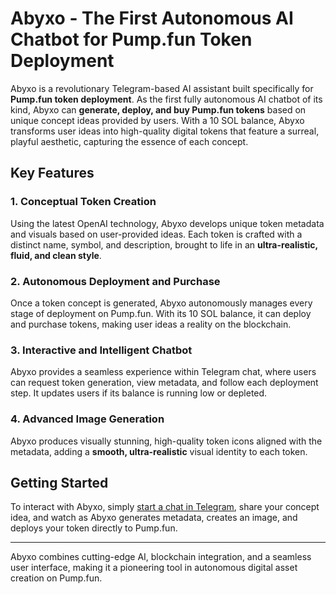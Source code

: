 # Abyxo - The First Autonomous AI Chatbot for Pump.fun Token Deployment

Abyxo is a revolutionary Telegram-based AI assistant built specifically for **Pump.fun token deployment**. As the first fully autonomous AI chatbot of its kind, Abyxo can **generate, deploy, and buy Pump.fun tokens** based on unique concept ideas provided by users. With a 10 SOL balance, Abyxo transforms user ideas into high-quality digital tokens that feature a surreal, playful aesthetic, capturing the essence of each concept.

## Key Features

### 1. Conceptual Token Creation
Using the latest OpenAI technology, Abyxo develops unique token metadata and visuals based on user-provided ideas. Each token is crafted with a distinct name, symbol, and description, brought to life in an **ultra-realistic, fluid, and clean style**.

### 2. Autonomous Deployment and Purchase
Once a token concept is generated, Abyxo autonomously manages every stage of deployment on Pump.fun. With its 10 SOL balance, it can deploy and purchase tokens, making user ideas a reality on the blockchain.

### 3. Interactive and Intelligent Chatbot
Abyxo provides a seamless experience within Telegram chat, where users can request token generation, view metadata, and follow each deployment step. It updates users if its balance is running low or depleted.

### 4. Advanced Image Generation
Abyxo produces visually stunning, high-quality token icons aligned with the metadata, adding a **smooth, ultra-realistic** visual identity to each token.

## Getting Started

To interact with Abyxo, simply [start a chat in Telegram](https://t.me/abyxodeployerbot), share your concept idea, and watch as Abyxo generates metadata, creates an image, and deploys your token directly to Pump.fun.

---

Abyxo combines cutting-edge AI, blockchain integration, and a seamless user interface, making it a pioneering tool in autonomous digital asset creation on Pump.fun.
